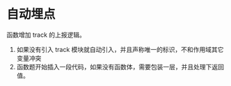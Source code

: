 # 自动埋点

函数增加 track 的上报逻辑。

1. 如果没有引入 track 模块就自动引入，并且声称唯一的标识，不和作用域其它变量冲突
2. 函数题开始插入一段代码，如果没有函数体，需要包装一层，并且处理下返回值。
